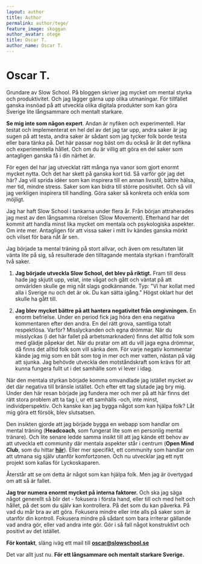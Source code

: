 ```yaml
---
layout: author
title: Author
permalink: author/tege/
feature_image: skoggan
author_avatar: otege
title: Oscar T.
author_name: Oscar T.
---
```


# Oscar T.

Grundare av Slow School. På bloggen skriver jag mycket om mental styrka och produktivitet. Och jag lägger gärna upp olika utmaningar. 
För tillfället ganska insnöad på att utveckla olika digitala produkter som kan göra Sverige lite långsammare och mentalt starkare. 

**Se mig inte som någon expert**. Andan är nyfiken och experimentell. Har testat och implementerat en hel del av det jag tar upp, andra saker är jag sugen på att testa, andra saker är sådant som jag tycker folk borde testa eller bara tänka på. Det här passar nog bäst om du också är åt det nyfikna och experimentella hållet. Och om du är villig att göra en del saker som antagligen ganska få i din närhet är.

För egen del har jag utvecklat rätt många nya vanor som gjort enormt mycket nytta. Och det har skett på ganska kort tid. Så varför gör jag det här? Jag vill sprida idéer som kan inspirera till en annan livsstil, bättre hälsa, mer tid, mindre stress. Saker som kan bidra till större positivitet. Och så vill jag verkligen inspirera till handling. Göra saker så konkreta och enkla som möjligt.

Jag har haft Slow School i tankarna under flera år. Från början attraherades jag mest av den långsamma rörelsen (Slow Movement). Efterhand har det kommit att handla minst lika mycket om mentala och psykologiska aspekter. Om inte mer. Antagligen för att vissa saker i mitt liv kändes ganska mörkt och vilset för bara nåt år sen.

Jag började ta mental träning på stort allvar, och även om resultaten lät vänta lite på sig, så resulterade den tilltagande mentala styrkan i framförallt två saker. 

1) **Jag började utveckla Slow School, det blev på riktigt.** Fram till dess hade jag skjutit upp, velat, inte vågat och gått och väntat på att omvärlden skulle ge mig nåt slags godkännande. Typ: "Vi har kollat med alla i Sverige nu och det är ok. Du kan sätta igång."  Högst oklart hur det skulle ha gått till. 

2) **Jag blev mycket bättre på att hantera negativitet från omgivningen.** En enorm befrielse. Under en period fick jag höra den ena negativa kommentaren efter den andra. En del rätt grova, samtliga totalt respektlösa. Varför? Misslyckanden och egna drömmar. När du misslyckas (i det här fallet på arbetsmarknaden) finns det alltid folk som med glädje påpekar det. När du pratar om att du vill jaga egna drömmar, då finns det alltid folk som vill sänka dem. För varje negativ kommentar kände jag mig som en båt som tog in mer och mer vatten, nästan på väg att sjunka. Jag behövde utveckla den motståndskraft som krävs för att kunna fungera fullt ut i det samhälle som vi lever i idag.

När den mentala styrkan började komma omvandlade jag istället mycket av det där negativa till bränsle istället. Och efter ett tag slutade jag bry mig. Under den här resan började jag fundera mer och mer på att här finns det rätt stora problem att ta tag i, ur ett samhälls -och, inte minst, individperspektiv. Och kanske kan jag bygga något som kan hjälpa folk? Låt mig göra ett försök, blev slutsatsen.

Den insikten gjorde att jag började bygga en webapp som handlar om mental träning (**Headcoach**, som fungerat lite som en personlig mental tränare). Och lite senare ledde samma insikt till att jag kände ett behov av att utveckla ett community där mentala aspekter står i centrum (**Open Mind Club**, som du hittar **[här](https://www.openmindclub.se/)**). Eller mer specifikt, ett community som handlar om att utmana sig själv utanför komfortzonen. Och nu utvecklar jag ett nytt projekt som kallas för Lyckoskaparen.

Återstår att se om detta är något som kan hjälpa folk. Men jag är övertygad om att så är fallet.

**Jag tror numera enormt mycket på interna faktorer.** Och ska jag säga något generellt så blir det - fokusera i första hand, eller till och med helt och hållet, på det som du själv kan kontrollera. På det som du kan påverka. På vad du mår bra av att göra. Fokusera mindre eller inte alls på saker som är utanför din kontroll. Fokusera mindre på sådant som bara irriterar gällande vad andra gör, eller vad andra inte gör. Gör i så fall något konstruktivt och positivt av det istället.

**För kontakt**, släng iväg ett mail till **oscar@slowschool.se**

Det var allt just nu. **För ett långsammare och mentalt starkare Sverige.**

